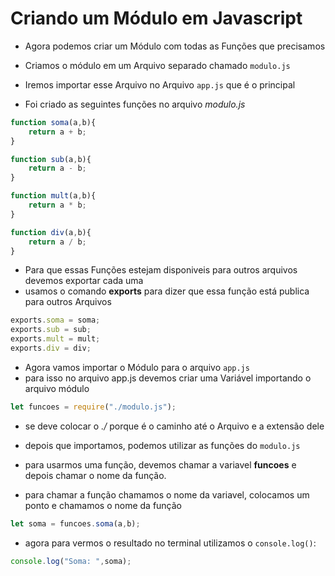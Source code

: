 # Criando um Módulo em Javascript

* Agora podemos criar um Módulo com todas as Funções que precisamos
* Criamos o módulo em um Arquivo separado chamado `modulo.js`
* Iremos importar esse Arquivo no Arquivo `app.js` que é o principal

* Foi criado as seguintes funções no arquivo _modulo.js_

```javascript
function soma(a,b){
    return a + b;
}

function sub(a,b){
    return a - b;
}

function mult(a,b){
    return a * b;
}

function div(a,b){
    return a / b;
}
```

* Para que essas Funções estejam disponiveis para outros arquivos devemos exportar cada uma
* usamos o comando **exports** para dizer que essa função está publica para outros Arquivos

```javascript
exports.soma = soma;
exports.sub = sub;
exports.mult = mult;
exports.div = div;
```

* Agora vamos importar o Módulo para o arquivo `app.js`
* para isso no arquivo app.js devemos criar uma Variável importando o arquivo módulo

```javascript
let funcoes = require("./modulo.js");
```
* se deve colocar o _./_ porque é o caminho até o Arquivo e a extensão dele

* depois que importamos, podemos utilizar as funções do `modulo.js`
* para usarmos uma função, devemos chamar a variavel **funcoes** e depois chamar o nome da função.
* para chamar a função chamamos o nome da variavel, colocamos um ponto e chamamos o nome da função

```javascript
let soma = funcoes.soma(a,b);
```

* agora para vermos o resultado no terminal utilizamos o `console.log()`:

```javascript
console.log("Soma: ",soma);
```